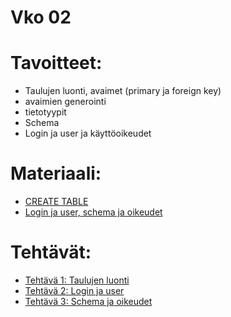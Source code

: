 # Vko 02
# Tavoitteet:

- Taulujen luonti, avaimet (primary ja foreign key)
- avaimien generointi 
- tietotyypit
- Schema
- Login ja user ja käyttöoikeudet


# Materiaali: 
- [ CREATE TABLE ](taulujenLuominen.md)
- [Login ja user, schema ja oikeudet](LoginUser.md)

# Tehtävät:    
- [ Tehtävä 1: Taulujen luonti](Tehtava_01.md)
- [ Tehtävä 2: Login ja user](Tehtava_02.md)
- [ Tehtävä 3: Schema ja oikeudet](Tehtava_03.md)

<!-- 
- [ SQL Server Eheysmallit ](Luennot_vko2_SQL_Server_Eheysmallit.pdf)
- [ Opetusvideo: Tietokannan luonti SQL Serverissä ](https://video.haaga-helia.fi/media/SQL_Server_Tietokannan_luonti.mp4/0_br025ugp)
- [Esimerkki 1: Tietokannan luonti SQL Server:ssä ](Tietokannan_luonti.pdf)
- [ Eheysehtojen poistaminen tauluista SQL Server T-SQL:ssä ](https://learn.microsoft.com/en-us/sql/relational-databases/tables/delete-check-constraints?view=sql-server-ver16)
- [ Esimerkki 2: Projektitietokannan taulujen luonti script ](Projektitietokanta.pdf)
- [ Indeksit ]( Indeksit.pdf )
- [ Ulkoisten indeksien luontikomento SQL Server:ssä ](https://learn.microsoft.com/en-us/sql/t-sql/statements/create-index-transact-sql?view=sql-server-ver16)
- [ Ulkoisen indeksin luonti Projektitietokantaan ](CREATE_INDEX.pdf) 


# Tehtävät:    
- [ Tehtävä 1: Tietokannan luonti ja konfigurointi ](Tehtava_01.md)
- [ Tehtävä 2: Taulujen luonti tietokantaan ja viite-eheysavaimet ja ulkoisten indeksien luonti ](Tehtava_02.md)
- [ Tehtävä 2: Vastaus T-SQL Script](Tehtava_2_Vastaus.sql)
- [ Tehtävä 2: Vastaus Diagram](Tehtava_02_Vastaus_Diagram.pdf)
- [ Tehtävä 3: Ulkoiset indeksit ](Tehtava_03.md)
- [ Tehtävä 3: Vastaus T-SQL Script ](Tehtava_3_Vastaus.sql) 
-->
